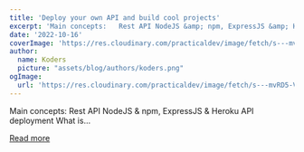```yaml
---
title: 'Deploy your own API and build cool projects'
excerpt: 'Main concepts:   Rest API NodeJS &amp; npm, ExpressJS &amp; Heroku API deployment            What is...'
date: '2022-10-16'
coverImage: 'https://res.cloudinary.com/practicaldev/image/fetch/s---mvRD5-V--/c_imagga_scale,f_auto,fl_progressive,h_420,q_auto,w_1000/https://dev-to-uploads.s3.amazonaws.com/uploads/articles/10fworr3k6sjusx5t1ke.png'
author:
  name: Koders
  picture: "assets/blog/authors/koders.png"
ogImage:
  url: 'https://res.cloudinary.com/practicaldev/image/fetch/s---mvRD5-V--/c_imagga_scale,f_auto,fl_progressive,h_420,q_auto,w_1000/https://dev-to-uploads.s3.amazonaws.com/uploads/articles/10fworr3k6sjusx5t1ke.png'
---
```


Main concepts:   Rest API NodeJS &amp; npm, ExpressJS &amp; Heroku API deployment            What is...

[Read more](https://dev.to/crispitipina/deploy-your-own-api-and-build-cool-projects-2p6e)
